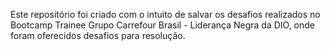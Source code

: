 Este repositório foi criado com o intuito de salvar os desafios realizados no Bootcamp Trainee Grupo Carrefour Brasil - Liderança Negra da DIO, onde foram oferecidos desafios para resolução.
